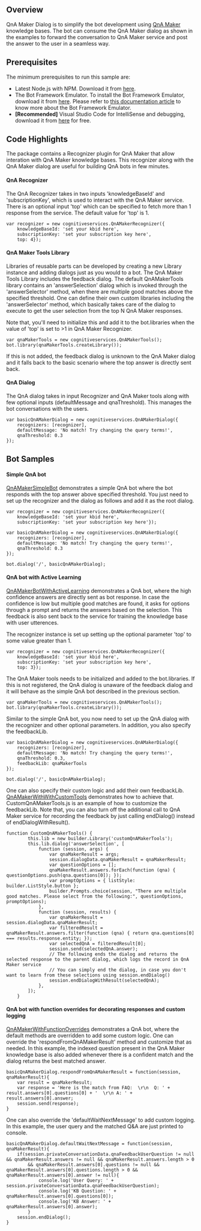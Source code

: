 ## Overview
QnA Maker Dialog is to simplify the bot development using [QnA Maker](https://qnamaker.ai/) knowledge bases. The bot can consume the QnA Maker dialog as shown in the examples to forward the conversation to QnA Maker service and post the answer to the user in a seamless way.

## Prerequisites

The minimum prerequisites to run this sample are:
* Latest Node.js with NPM. Download it from [here](https://nodejs.org/en/download/).
* The Bot Framework Emulator. To install the Bot Framework Emulator, download it from [here](https://emulator.botframework.com/). Please refer to [this documentation article](https://github.com/microsoft/botframework-emulator/wiki/Getting-Started) to know more about the Bot Framework Emulator.
* **[Recommended]** Visual Studio Code for IntelliSense and debugging, download it from [here](https://code.visualstudio.com/) for free.

## Code Highlights
The package contains a Recognizer plugin for QnA Maker that allow interation with QnA Maker knowledge bases. This recognizer along with the QnA Maker dialog are useful for building QnA bots in few minutes.

#### QnA Recognizer
The QnA Recognizer takes in two inputs 'knowledgeBaseId' and 'subscriptionKey', which is used to interact with the QnA Maker service. There is an optional input 'top' which can be specified to fetch more than 1 response from the service. The default value for 'top' is 1.
````
var recognizer = new cognitiveservices.QnAMakerRecognizer({
	knowledgeBaseId: 'set your kbid here', 
	subscriptionKey: 'set your subscription key here',
	top: 4});
````

#### QnA Maker Tools Library
Libraries of reusable parts can be developed by creating a new Library instance and adding dialogs just as you would to a bot. The QnA Maker Tools Library includes the feedback dialog. The default QnAMakerTools library contains an 'answerSelection' dialog which is invoked through the 'answerSelector' method, when there are multiple good matches above the specified threshold. One can define their own custom libraries including the 'answerSelector' method, which basically takes care of the dialog to execute to get the user selection from the top N QnA Maker responses. 

Note that, you'll need to initialize this and add it to the bot.libraries when the value of 'top' is set to >1 in QnA Maker Recognizer. 
````
var qnaMakerTools = new cognitiveservices.QnAMakerTools();
bot.library(qnaMakerTools.createLibrary());
````
If this is not added, the feedback dialog is unknown to the QnA Maker dialog and it falls back to the basic scenario where the top answer is directly sent back.

#### QnA Dialog
The QnA dialog takes in input Recognizer and QnA Maker tools along with few optional inputs (defaultMessage and qnaThreshold). This manages the bot conversations with the users.
````
var basicQnAMakerDialog = new cognitiveservices.QnAMakerDialog({
	recognizers: [recognizer],
	defaultMessage: 'No match! Try changing the query terms!',
	qnaThreshold: 0.3
});
````

## Bot Samples

#### Simple QnA bot
[QnAMakerSimpleBot](https://github.com/Microsoft/BotBuilder-CognitiveServices/tree/master/Node/samples/QnAMakerSimpleBot) demonstrates a simple QnA bot where the bot responds with the top answer above specified threshold. You just need to set up the recognizer and the dialog as follows and add it as the root dialog.
````
var recognizer = new cognitiveservices.QnAMakerRecognizer({
	knowledgeBaseId: 'set your kbid here', 
	subscriptionKey: 'set your subscription key here'});
	
var basicQnAMakerDialog = new cognitiveservices.QnAMakerDialog({
	recognizers: [recognizer],
	defaultMessage: 'No match! Try changing the query terms!',
	qnaThreshold: 0.3
});

bot.dialog('/', basicQnAMakerDialog);
````

#### QnA bot with Active Learning
[QnAMakerBotWithActiveLearning](https://github.com/Microsoft/BotBuilder-CognitiveServices/tree/master/Node/samples/QnAMakerBotWithActiveLearning) demonstrates a QnA bot, where the high confidence answers are directly sent as bot response. In case the confidence is low but multiple good matches are found, it asks for options through a prompt and returns the answers based on the selection. This feedback is also sent back to the service for training the knowledge base with user utterences. 

The recognizer instance is set up setting up the optional parameter 'top' to some value greater than 1.
````
var recognizer = new cognitiveservices.QnAMakerRecognizer({
	knowledgeBaseId: 'set your kbid here', 
	subscriptionKey: 'set your subscription key here',
	top: 3});
````

The QnA Maker tools needs to be initialized and added to the bot.libraries. If this is not registered, the QnA dialog is unaware of the feedback dialog and it will behave as the simple QnA bot described in the previous section. 
````
var qnaMakerTools = new cognitiveservices.QnAMakerTools();
bot.library(qnaMakerTools.createLibrary());
````

Similar to the simple QnA bot, you now need to set up the QnA dialog with the recognizer and other optional parameters. In addition, you also specify the feedbackLib.

````
var basicQnAMakerDialog = new cognitiveservices.QnAMakerDialog({
	recognizers: [recognizer],
	defaultMessage: 'No match! Try changing the query terms!',
	qnaThreshold: 0.3,
	feedbackLib: qnaMakerTools
});

bot.dialog('/', basicQnAMakerDialog);
````

One can also specify their custom logic and add their own feedbackLib. [QnAMakerWithWithCustomTools](https://github.com/Microsoft/BotBuilder-CognitiveServices/tree/master/Node/samples/QnAMakerWithWithCustomTools) demonstrates how to achieve that. CustomQnAMakerTools.js is an example of how to customize the feedbackLib. Note that, you can also turn off the additional call to QnA Maker service for recording the feedback by just calling endDialog() instead of endDialogWithResult().

````
function CustomQnAMakerTools() {
        this.lib = new builder.Library('customQnAMakerTools');
        this.lib.dialog('answerSelection', [
            function (session, args) {
                var qnaMakerResult = args;
                session.dialogData.qnaMakerResult = qnaMakerResult;
                var questionOptions = [];
                qnaMakerResult.answers.forEach(function (qna) { questionOptions.push(qna.questions[0]); });
                var promptOptions = { listStyle: builder.ListStyle.button };
                builder.Prompts.choice(session, "There are multiple good matches. Please select from the following:", questionOptions, promptOptions);
            },
            function (session, results) {
                var qnaMakerResult = session.dialogData.qnaMakerResult;
                var filteredResult = qnaMakerResult.answers.filter(function (qna) { return qna.questions[0] === results.response.entity; });
                var selectedQnA = filteredResult[0];
                session.send(selectedQnA.answer);
                // The following ends the dialog and returns the selected response to the parent dialog, which logs the record in QnA Maker service
                // You can simply end the dialog, in case you don't want to learn from these selections using session.endDialog()
                session.endDialogWithResult(selectedQnA);
            },
        ]);
    }
````

#### QnA bot with function overrides for decorating responses and custom logging
[QnAMakerWithFunctionOverrides](https://github.com/Microsoft/BotBuilder-CognitiveServices/tree/master/Node/samples/QnAMakerWithFunctionOverrides) demonstrates a QnA bot, where the default methods are overridden to add some custom logic. One can override the 'respondFromQnAMakerResult' method and customize that as needed. In this example, the indexed question present in the QnA Maker knowledge base is also added whenever there is a confident match and the dialog returns the best matched answer. 
````
basicQnAMakerDialog.respondFromQnAMakerResult = function(session, qnaMakerResult){
	var result = qnaMakerResult;
	var response = 'Here is the match from FAQ:  \r\n  Q: ' + result.answers[0].questions[0] + '  \r\n A: ' + result.answers[0].answer;
	session.send(response);
}
````

One can also override the 'defaultWaitNextMessage' to add custom logging. In this example, the user query and the matched Q&A are just printed to console.
````
basicQnAMakerDialog.defaultWaitNextMessage = function(session, qnaMakerResult){
	if(session.privateConversationData.qnaFeedbackUserQuestion != null && qnaMakerResult.answers != null && qnaMakerResult.answers.length > 0 
		&& qnaMakerResult.answers[0].questions != null && qnaMakerResult.answers[0].questions.length > 0 && qnaMakerResult.answers[0].answer != null){
			console.log('User Query: ' + session.privateConversationData.qnaFeedbackUserQuestion);
			console.log('KB Question: ' + qnaMakerResult.answers[0].questions[0]);
			console.log('KB Answer: ' + qnaMakerResult.answers[0].answer);
		}
	session.endDialog();
}
````
